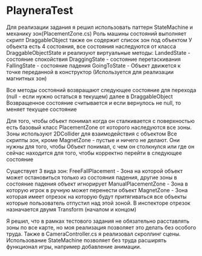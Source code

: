 # PlayneraTest
Для реализации задания я решил использовать паттерн StateMachine и механику зон(PlacementZone.cs)
Роль машины состояний выполняет скрипт DraggableObject также он содержит список зон под объектом
У объекта есть 4 состояния, все состояния наследуются от класса DraggableObjectState и реализуют виртуальные методы:
LandedState - состояние спокойствия
DraggingState - состояние перетаскивания
FallingState - состояние падения
GoingToState - Объект движется к точке переданной в конструктор (Используется для реализации магнитных зон)

Все методы состояний возвращают следующее состояние для перехода (null - если нужно остаться в текущем) далее в DraggableObject
Возвращенное состояние считывается и если вернулось не null, то меняет текущее состояние

Для того, чтобы объект понимал когда он сталкивается с поверхностью есть базовый класс PlacementZone от которого наследуются все зоны. Зоны используют 2DCollider для взаимодействия с объектом
Все скрипты зон, кроме MagnetZone - пустые и ничего не делают. Они нужны для того, чтобы Объект понимал, с чем он столкнулся или где он сейчас находится для того, чтобы корректно перейти в следующее состояние

Существует 3 вида зон:
FreeFallPlacement - Зона на которой объект может остановиться только из состояния падения, другие зоны в состояние падения объект игнорирует
ManualPlacementZone - Зона в которую игрок в ручную может перенести объект
MagnetZone - Зона которая имеет отрезок на которую будут притягиваться все объекты которые пользователь отпустил над этой зоной. В инспекторе отрезок назначается двумя Transform (началом и концом)

Я решил, что в рамках тестового задания не обязательно расставлять зоны по все карте, но моя реализация позволяет это делать без особого труда. Также в CameraController.cs я реализовал скроллинг сцены. Использование StateMachine позволяет без труда расширять функционал игры, например добавление анимации.
